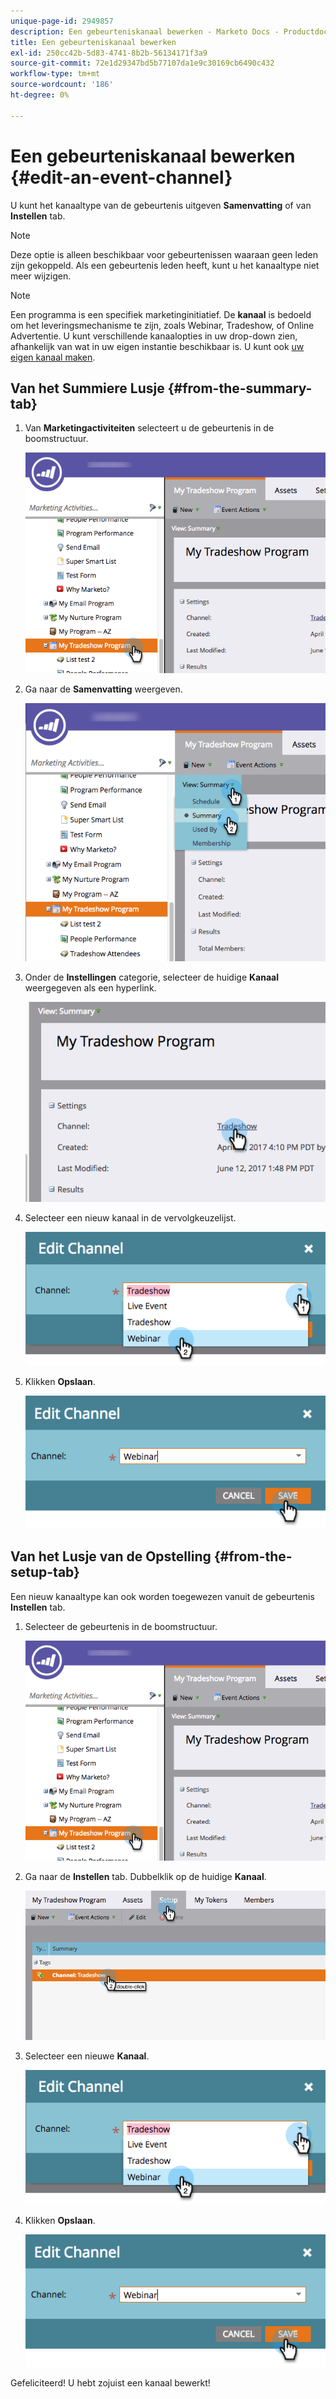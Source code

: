 ```yaml
---
unique-page-id: 2949857
description: Een gebeurteniskanaal bewerken - Marketo Docs - Productdocumentatie
title: Een gebeurteniskanaal bewerken
exl-id: 250cc42b-5d83-4741-8b2b-56134171f3a9
source-git-commit: 72e1d29347bd5b77107da1e9c30169cb6490c432
workflow-type: tm+mt
source-wordcount: '186'
ht-degree: 0%

---
```


# Een gebeurteniskanaal bewerken {#edit-an-event-channel}

U kunt het kanaaltype van de gebeurtenis uitgeven **Samenvatting** of van **Instellen** tab.

>[!NOTE]
>
>Deze optie is alleen beschikbaar voor gebeurtenissen waaraan geen leden zijn gekoppeld. Als een gebeurtenis leden heeft, kunt u het kanaaltype niet meer wijzigen.

>[!NOTE]
>
>Een programma is een specifiek marketinginitiatief. De **kanaal** is bedoeld om het leveringsmechanisme te zijn, zoals Webinar, Tradeshow, of Online Advertentie. U kunt verschillende kanaalopties in uw drop-down zien, afhankelijk van wat in uw eigen instantie beschikbaar is. U kunt ook  [uw eigen kanaal maken](/help/marketo/product-docs/administration/tags/create-a-program-channel.md).

## Van het Summiere Lusje {#from-the-summary-tab}

1. Van **Marketingactiviteiten** selecteert u de gebeurtenis in de boomstructuur.

   ![](assets/eventprogramseelct.png)

1. Ga naar de **Samenvatting** weergeven.

   ![](assets/eventprogramsummary.png)

1. Onder de **Instellingen** categorie, selecteer de huidige **Kanaal** weergegeven als een hyperlink.

   ![](assets/channeltypeevent.png)

1. Selecteer een nieuw kanaal in de vervolgkeuzelijst.

   ![](assets/tradeshowchange.png)

1. Klikken **Opslaan**.

   ![](assets/2017-06-13-09-35-53.png)

## Van het Lusje van de Opstelling {#from-the-setup-tab}

Een nieuw kanaaltype kan ook worden toegewezen vanuit de gebeurtenis **Instellen** tab.

1. Selecteer de gebeurtenis in de boomstructuur.

   ![](assets/eventprogramseelct.png)

1. Ga naar de **Instellen** tab. Dubbelklik op de huidige **Kanaal**.

   ![](assets/setuptabchangechannel.png)

1. Selecteer een nieuwe **Kanaal**.

   ![](assets/tradeshowchange.png)

1. Klikken **Opslaan**.

   ![](assets/2017-06-13-09-35-53.png)

Gefeliciteerd! U hebt zojuist een kanaal bewerkt!
